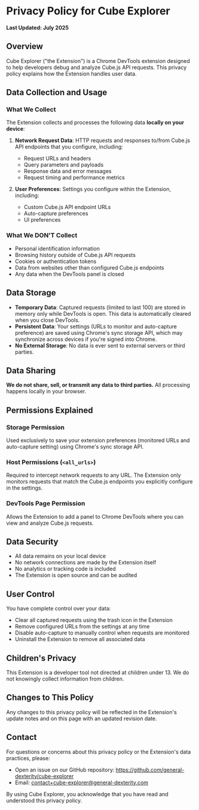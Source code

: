 # Privacy Policy for Cube Explorer

**Last Updated: July 2025**

## Overview

Cube Explorer ("the Extension") is a Chrome DevTools extension designed to help developers debug and analyze Cube.js API requests. This privacy policy explains how the Extension handles user data.

## Data Collection and Usage

### What We Collect

The Extension collects and processes the following data **locally on your device**:

1. **Network Request Data**: HTTP requests and responses to/from Cube.js API endpoints that you configure, including:
   - Request URLs and headers
   - Query parameters and payloads
   - Response data and error messages
   - Request timing and performance metrics

2. **User Preferences**: Settings you configure within the Extension, including:
   - Custom Cube.js API endpoint URLs
   - Auto-capture preferences
   - UI preferences

### What We DON'T Collect

- Personal identification information
- Browsing history outside of Cube.js API requests
- Cookies or authentication tokens
- Data from websites other than configured Cube.js endpoints
- Any data when the DevTools panel is closed

## Data Storage

- **Temporary Data**: Captured requests (limited to last 100) are stored in memory only while DevTools is open. This data is automatically cleared when you close DevTools.
- **Persistent Data**: Your settings (URLs to monitor and auto-capture preference) are saved using Chrome's sync storage API, which may synchronize across devices if you're signed into Chrome.
- **No External Storage**: No data is ever sent to external servers or third parties.

## Data Sharing

**We do not share, sell, or transmit any data to third parties.** All processing happens locally in your browser.

## Permissions Explained

### Storage Permission
Used exclusively to save your extension preferences (monitored URLs and auto-capture setting) using Chrome's sync storage API.

### Host Permissions (`<all_urls>`)
Required to intercept network requests to any URL. The Extension only monitors requests that match the Cube.js endpoints you explicitly configure in the settings.

### DevTools Page Permission
Allows the Extension to add a panel to Chrome DevTools where you can view and analyze Cube.js requests.

## Data Security

- All data remains on your local device
- No network connections are made by the Extension itself
- No analytics or tracking code is included
- The Extension is open source and can be audited

## User Control

You have complete control over your data:
- Clear all captured requests using the trash icon in the Extension
- Remove configured URLs from the settings at any time
- Disable auto-capture to manually control when requests are monitored
- Uninstall the Extension to remove all associated data

## Children's Privacy

This Extension is a developer tool not directed at children under 13. We do not knowingly collect information from children.

## Changes to This Policy

Any changes to this privacy policy will be reflected in the Extension's update notes and on this page with an updated revision date.

## Contact

For questions or concerns about this privacy policy or the Extension's data practices, please:
- Open an issue on our GitHub repository: https://github.com/general-dexterity/cube-explorer
- Email: contact+cube-explorer@general-dexterity.com

By using Cube Explorer, you acknowledge that you have read and understood this privacy policy.
